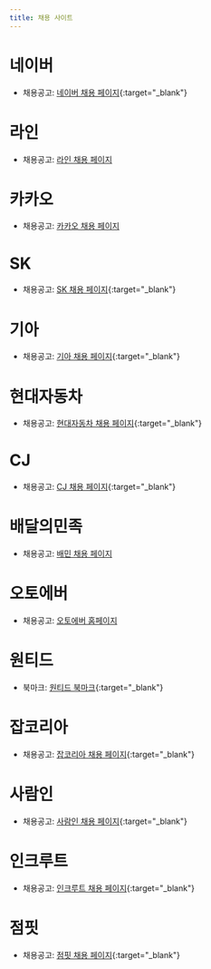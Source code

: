```yaml
---
title: 채용 사이트
---
```


# 네이버
- 채용공고: [네이버 채용 페이지](https://recruit.navercorp.com/rcrt/list.do?subJobCdArr=1010004%2C1010006%2C1010020%2C1050001%2C1060001&sysCompanyCdArr=&empTypeCdArr=0010&entTypeCdArr=0020&workAreaCdArr=0010%2C0020&sw=&subJobCdData=1010004&subJobCdData=1010006&subJobCdData=1010020&subJobCdData=1050001&subJobCdData=1060001&empTypeCdData=0010&entTypeCdData=0020&workAreaCdData=0010&workAreaCdData=0020){:target="_blank"}

# 라인
- 채용공고: [라인 채용 페이지](https://careers.linecorp.com/ko/jobs?ca=Engineering&ci=Gwacheon,Bundang,Seoul&co=East%20Asia&fi=Server-side,Tech%20Management,Web%20Development,Data%20Engineering,Project%20Management&ty=Full-time,Full-time%20%28Entry%20level%29)

# 카카오
- 채용공고: [카카오 채용 페이지](https://careers.kakao.com/jobs?skillSet=&part=TECHNOLOGY&company=ALL&keyword=&employeeType=0&page=1)

# SK
- 채용공고: [SK 채용 페이지](https://www.skcareers.com/Recruit){:target="_blank"}

# 기아
- 채용공고: [기아 채용 페이지](https://career.kia.com/apply/applyList.kc?nfGubnC=37268bb0020007468bbc5a78ee13a6539b0a0a79bbfcdd7ad08406e8d43cd55f&searchText=){:target="_blank"}

# 현대자동차
- 채용공고: [현대자동차 채용 페이지](https://talent.hyundai.com/apply/applyList.hc?nfGubnC=ac85892205b92e8cecdc87185a3fbf039f04b2a7751ccf0e8a1f547d53b9945a&tagArray=&sortDataTagArray=&areaDataTagArray=&fieldDataTagArray=&occupDataTagArray=211&intnsvYn=){:target="_blank"}

# CJ
- 채용공고: [CJ 채용 페이지](https://recruit.cj.net/recruit/ko/mypage/support_info/support_info.fo){:target="_blank"}

# 배달의민족
- 채용공고: [배민 채용 페이지](https://career.woowahan.com/?category=jobGroupCodes%3ABA005001&jobCodes=&employmentTypeCodes=&serviceSectionCodes=&careerPeriod=&keyword=#recruit-list)

# 오토에버
- 채용공고: [오토에버 홈페이지](https://career.hyundai-autoever.com/apply)

# 원티드
- 북마크: [원티드 북마크](https://www.wanted.co.kr/profile/bookmarks){:target="_blank"}

# 잡코리아
- 채용공고: [잡코리아 채용 페이지](https://www.jobkorea.co.kr/recruit/joblist?menucode=local&localorder=1){:target="_blank"}

# 사람인
- 채용공고: [사람인 채용 페이지](https://www.saramin.co.kr/zf_user/jobs/list/domestic){:target="_blank"}

# 인크루트
- 채용공고: [인크루트 채용 페이지](https://job.incruit.com/jobdb_list/searchjob.asp?occ3=16767&occ3=16765&occ3=16187&occ3=16971&occ2=632&occ2=375&salary=99&salary=13&crr=6&jobty=1&rgn3=1822&rgn3=1813&rgn3=1418&rgn2=11){:target="_blank"}

# 점핏
- 채용공고: [점핏 채용 페이지](https://jumpit.saramin.co.kr/positions?jobCategory=1&jobCategory=3&jobCategory=15&career=10&locationTag=2&locationTag=128&locationTag=119&sort=rsp_rate){:target="_blank"}
